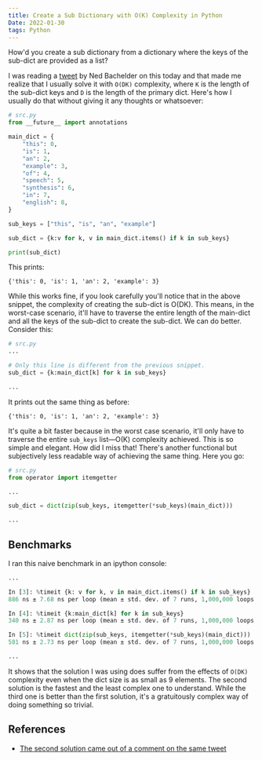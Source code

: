 ```yaml
---
title: Create a Sub Dictionary with O(K) Complexity in Python
Date: 2022-01-30
tags: Python
---
```


How'd you create a sub dictionary from a dictionary where the keys of the sub-dict are provided as a list?

I was reading a [tweet](https://twitter.com/nedbat/status/1487084661163626506) by Ned Bachelder on this today and that made me realize that I usually solve it with `O(DK)` complexity, where `K` is the length of the sub-dict keys and `D` is the length of the primary dict. Here's how I usually do that without giving it any thoughts or whatsoever:

```python
# src.py
from __future__ import annotations

main_dict = {
    "this": 0,
    "is": 1,
    "an": 2,
    "example": 3,
    "of": 4,
    "speech": 5,
    "synthesis": 6,
    "in": 7,
    "english": 8,
}

sub_keys = ["this", "is", "an", "example"]

sub_dict = {k:v for k, v in main_dict.items() if k in sub_keys}

print(sub_dict)

```
This prints:

```
{'this': 0, 'is': 1, 'an': 2, 'example': 3}
```

While this works fine, if you look carefully you'll notice that in the above snippet, the complexity of creating the sub-dict is O(DK). This means, in the worst-case scenario, it'll have to traverse the entire length of the main-dict and all the keys of the sub-dict to create the sub-dict. We can do better. Consider this:


```python
# src.py
...

# Only this line is different from the previous snippet.
sub_dict = {k:main_dict[k] for k in sub_keys}

...

```

It prints out the same thing as before:

```
{'this': 0, 'is': 1, 'an': 2, 'example': 3}
```

It's quite a bit faster because in the worst case scenario, it'll only have to traverse the entire `sub_keys` list—O(K) complexity achieved. This is so simple and elegant. How did I miss that! There's another functional but subjectively less readable way of achieving the same thing. Here you go:


```python
# src.py
from operator import itemgetter

...

sub_dict = dict(zip(sub_keys, itemgetter(*sub_keys)(main_dict)))

...

```

## Benchmarks

I ran this naive benchmark in an ipython console:

```python
...

In [3]: %timeit {k: v for k, v in main_dict.items() if k in sub_keys}
886 ns ± 7.68 ns per loop (mean ± std. dev. of 7 runs, 1,000,000 loops each)

In [4]: %timeit {k:main_dict[k] for k in sub_keys}
340 ns ± 2.87 ns per loop (mean ± std. dev. of 7 runs, 1,000,000 loops each)

In [5]: %timeit dict(zip(sub_keys, itemgetter(*sub_keys)(main_dict)))
581 ns ± 2.73 ns per loop (mean ± std. dev. of 7 runs, 1,000,000 loops each)

...
```

It shows that the solution I was using does suffer from the effects of `O(DK)` complexity even when the dict size is as small as 9 elements. The second solution is the fastest and the least complex one to understand. While the third one is better than the first solution, it's a gratuitously complex way of doing something so trivial.

## References

* [The second solution came out of a comment on the same tweet](https://twitter.com/__mharrison__/status/1487087733633781766/photo/1)
